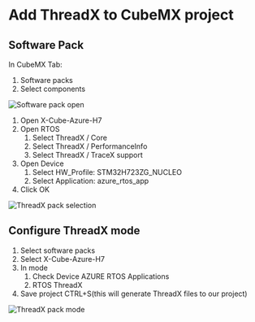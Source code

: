 # Add ThreadX to CubeMX project

## Software Pack
In CubeMX Tab:

1. Software packs
2. Select components

![Software pack open](./img/06.png)

1. Open X-Cube-Azure-H7
2. Open RTOS
   1. Select ThreadX / Core
   2. Select ThreadX / PerformanceInfo
   3. Select ThreadX / TraceX support
4. Open Device
   1. Select HW_Profile: STM32H723ZG_NUCLEO
   2. Select Application: azure_rtos_app    
5. Click OK

![ThreadX pack selection](./img/07.png)

## Configure ThreadX mode

1. Select software packs
2. Select X-Cube-Azure-H7
3. In mode
   1. Check Device AZURE RTOS Applications
   2. RTOS ThreadX
4. Save project CTRL+S(this will generate ThreadX files to our project)

![ThreadX pack mode](./img/08.png)

